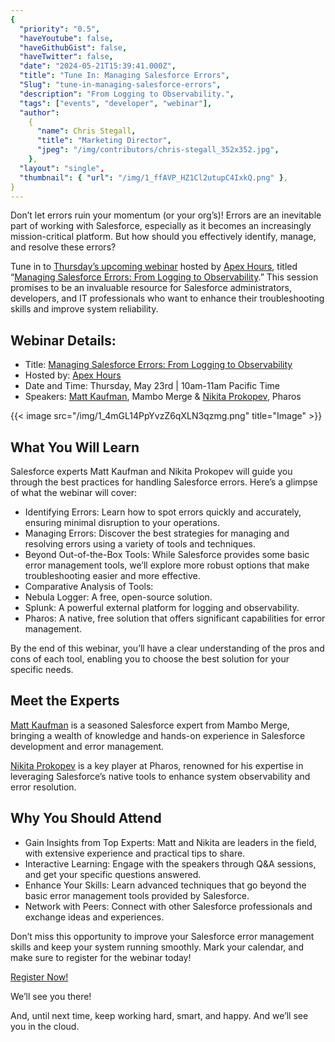 ```yaml
---
{
  "priority": "0.5",
  "haveYoutube": false,
  "haveGithubGist": false,
  "haveTwitter": false,
  "date": "2024-05-21T15:39:41.000Z",
  "title": "Tune In: Managing Salesforce Errors",
  "Slug": "tune-in-managing-salesforce-errors",
  "description": "From Logging to Observability.",
  "tags": ["events", "developer", "webinar"],
  "author":
    {
      "name": Chris Stegall,
      "title": "Marketing Director",
      "jpeg": "/img/contributors/chris-stegall_352x352.jpg",
    },
  "layout": "single",
  "thumbnail": { "url": "/img/1_ffAVP_HZ1Cl2utupC4IxkQ.png" },
}
---
```


Don’t let errors ruin your momentum (or your org’s)! Errors are an inevitable part of working with Salesforce, especially as it becomes an increasingly mission-critical platform. But how should you effectively identify, manage, and resolve these errors?

Tune in to [Thursday’s upcoming webinar](https://quickto.click/CRMErrorsWebinar) hosted by [Apex Hours](https://quickto.click/ApexHours), titled “[Managing Salesforce Errors: From Logging to Observability](https://quickto.click/CRMErrorsWebinar).” This session promises to be an invaluable resource for Salesforce administrators, developers, and IT professionals who want to enhance their troubleshooting skills and improve system reliability.

## Webinar Details:

- Title: [Managing Salesforce Errors: From Logging to Observability](https://quickto.click/CRMErrorsWebinar)
- Hosted by: [Apex Hours](https://quickto.click/ApexHours)
- Date and Time: Thursday, May 23rd | 10am-11am Pacific Time
- Speakers: [Matt Kaufman](https://quickto.click/MattK), Mambo Merge &amp; [Nikita Prokopev](https://quickto.click/NikitaP), Pharos

{{< image src="/img/1_4mGL14PpYvzZ6qXLN3qzmg.png" title="Image" >}}

## What You Will Learn

Salesforce experts Matt Kaufman and Nikita Prokopev will guide you through the best practices for handling Salesforce errors. Here’s a glimpse of what the webinar will cover:

- Identifying Errors: Learn how to spot errors quickly and accurately, ensuring minimal disruption to your operations.
- Managing Errors: Discover the best strategies for managing and resolving errors using a variety of tools and techniques.
- Beyond Out-of-the-Box Tools: While Salesforce provides some basic error management tools, we’ll explore more robust options that make troubleshooting easier and more effective.
- Comparative Analysis of Tools:
- Nebula Logger: A free, open-source solution.
- Splunk: A powerful external platform for logging and observability.
- Pharos: A native, free solution that offers significant capabilities for error management.

By the end of this webinar, you’ll have a clear understanding of the pros and cons of each tool, enabling you to choose the best solution for your specific needs.

## Meet the Experts

[Matt Kaufman](https://quickto.click/MattK) is a seasoned Salesforce expert from Mambo Merge, bringing a wealth of knowledge and hands-on experience in Salesforce development and error management.

[Nikita Prokopev](https://quickto.click/NikitaP) is a key player at Pharos, renowned for his expertise in leveraging Salesforce’s native tools to enhance system observability and error resolution.

## Why You Should Attend

- Gain Insights from Top Experts: Matt and Nikita are leaders in the field, with extensive experience and practical tips to share.
- Interactive Learning: Engage with the speakers through Q&amp;A sessions, and get your specific questions answered.
- Enhance Your Skills: Learn advanced techniques that go beyond the basic error management tools provided by Salesforce.
- Network with Peers: Connect with other Salesforce professionals and exchange ideas and experiences.

Don’t miss this opportunity to improve your Salesforce error management skills and keep your system running smoothly. Mark your calendar, and make sure to register for the webinar today!

[Register Now!](https://quickto.click/CRMErrorsWebinar)

We’ll see you there!

And, until next time, keep working hard, smart, and happy. And we’ll see you in the cloud.
